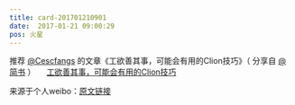 ```yaml
---
title: card-201701210901
date:  2017-01-21 09:00:29
pos: 火星
---
```

推荐 <a href='/n/Cescfangs'>@Cescfangs</a> 的文章《工欲善其事，可能会有用的Clion技巧》（ 分享自 <a href='/n/简书'>@简书</a> ） <a  href="https://weibo.cn/sinaurl?u=http%3A%2F%2Fwww.jianshu.com%2Fp%2F18c5e8d620b2%3Futm_campaign%3Dmaleskine%26utm_content%3Dnote%26utm_medium%3Dreader_share%26utm_source%3Dweibo" data-hide=""><span class='url-icon'><img style='width: 1rem;height: 1rem' src='https://h5.sinaimg.cn/upload/2015/09/25/3/timeline_card_small_web_default.png'></span><span class="surl-text">工欲善其事，可能会有用的Clion技巧</span></a> 

来源于个人weibo：[原文链接](https://m.weibo.cn/status/ErOh1ARx5?mblogid=ErOh1ARx5)